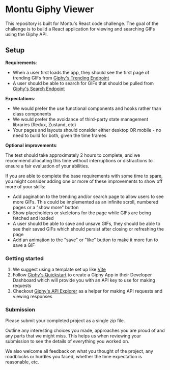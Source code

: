 # Montu Giphy Viewer

This repository is built for Montu's React code challenge. The goal of the challenge is to build a React application for viewing and searching GIFs using the Giphy API.

## Setup

**Requirements**:

- When a user first loads the app, they should see the first page of trending GIFs from [Giphy's Trending Endpoint](https://developers.giphy.com/docs/api/endpoint#trending)
- A user should be able to search for GIFs that should be pulled from [Giphy's Search Endpoint](https://developers.giphy.com/docs/api/endpoint#search)

**Expectations**:

- We would prefer the use functional components and hooks rather than class components
- We would prefer the avoidance of third-party state management libraries (Redux, Zustand, etc)
- Your pages and layouts should consider either desktop OR mobile - no need to build for both, given the time frames

**Optional improvements**:

The test should take approximately 2 hours to complete, and we recommend allocating this time without interruptions or distractions to ensure a fair evaluation of your abilities.

If you are able to complete the base requirements with some time to spare, you might consider adding one or more of these improvements to show off more of your skills:

- Add pagination to the trending and/or search page to allow users to see more GIFs. This could be implemented as an infinite scroll, numbered pages or a "show more" button
- Show placeholders or skeletons for the page while GIFs are being fetched and loaded
- A user should be able to save and unsave GIFs, they should be able to see their saved GIFs which should persist after closing or refreshing the page
- Add an animation to the "save" or "like" button to make it more fun to save a GIF

### Getting started

1. We suggest using a template set up like [Vite](https://vitejs.dev/guide/)
2. Follow [Giphy's Quickstart](https://developers.giphy.com/docs/api#quick-start-guide) to create a Giphy App in their Developer Dashboard which will provide you with an API key to use for making requests
3. Checkout [Giphy's API Explorer](https://developers.giphy.com/explorer) as a helper for making API requests and viewing responses

### Submission

Please submit your completed project as a single zip file.

Outline any interesting choices you made, approaches you are proud of and any parts that we might miss. This helps us when reviewing your submission to see the details of everything you worked on.

We also welcome all feedback on what you thought of the project, any roadblocks or hurdles you faced, whether the time expectation is reasonable, etc.
